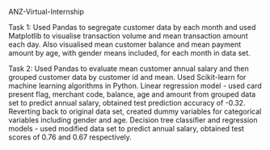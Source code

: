 ANZ-Virtual-Internship

Task 1:
Used Pandas to segregate customer data by each month and used Matplotlib to visualise transaction volume and mean transaction amount each day. 
Also visualised mean customer balance and mean payment amount by age, with gender means included, for each month in data set.

Task 2:
Used Pandas to evaluate mean customer annual salary and then grouped customer data by customer id and mean. Used Scikit-learn for machine learning algorithms in Python. Linear regression model - used card present flag, merchant code, balance, age and amount from grouped data set to predict annual salary, obtained test prediction accuracy of -0.32. Reverting back to original data set, created dummy variables for categorical variables including gender and age. Decision tree classifier and regression models - used modified data set to predict annual salary, obtained test scores of 0.76 and 0.67 respectively.


